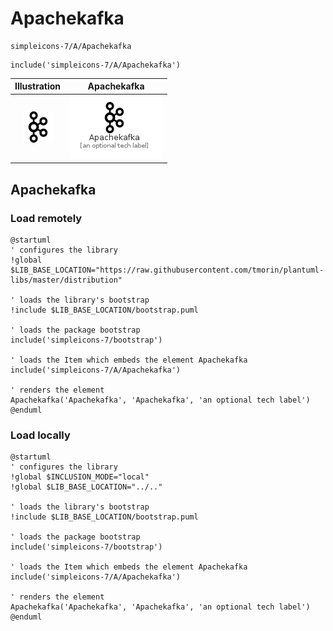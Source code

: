 # Apachekafka


```text
simpleicons-7/A/Apachekafka
```

```text
include('simpleicons-7/A/Apachekafka')
```



| Illustration | Apachekafka |
| :---: | :---: |
| ![illustration for Illustration](../../simpleicons-7/A/Apachekafka.png) | ![illustration for Apachekafka](../../simpleicons-7/A/Apachekafka.Local.png) |




## Apachekafka

### Load remotely
```plantuml
@startuml
' configures the library
!global $LIB_BASE_LOCATION="https://raw.githubusercontent.com/tmorin/plantuml-libs/master/distribution"

' loads the library's bootstrap
!include $LIB_BASE_LOCATION/bootstrap.puml

' loads the package bootstrap
include('simpleicons-7/bootstrap')

' loads the Item which embeds the element Apachekafka
include('simpleicons-7/A/Apachekafka')

' renders the element
Apachekafka('Apachekafka', 'Apachekafka', 'an optional tech label')
@enduml
```

### Load locally
```plantuml
@startuml
' configures the library
!global $INCLUSION_MODE="local"
!global $LIB_BASE_LOCATION="../.."

' loads the library's bootstrap
!include $LIB_BASE_LOCATION/bootstrap.puml

' loads the package bootstrap
include('simpleicons-7/bootstrap')

' loads the Item which embeds the element Apachekafka
include('simpleicons-7/A/Apachekafka')

' renders the element
Apachekafka('Apachekafka', 'Apachekafka', 'an optional tech label')
@enduml
```


